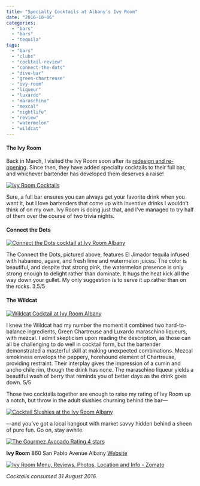 ```yaml
---
title: "Specialty Cocktails at Albany’s Ivy Room"
date: "2016-10-06"
categories: 
  - "bars"
  - "bars"
  - "tequila"
tags: 
  - "bars"
  - "clubs"
  - "cocktail-review"
  - "connect-the-dots"
  - "dive-bar"
  - "green-chartreuse"
  - "ivy-room"
  - "liqueur"
  - "luxardo"
  - "maraschino"
  - "mexcal"
  - "nightlife"
  - "review"
  - "watermelon"
  - "wildcat"
---
```


#### The Ivy Room

Back in March, I visited the Ivy Room soon after its [redesign and re-opening](http://thegourmez.com/2016/03/29/ivy-room-albany-review/). Since then, they have added specialty cocktails to their full bar, and whichever bartender has developed them deserves a raise!

[![Ivy Room Cocktails](http://s3.amazonaws.com/thegourmez-wpmedia/2016/10/Ivy-Room-Drinks-01-333x500.jpg)](http://s3.amazonaws.com/thegourmez-wpmedia/2016/10/Ivy-Room-Drinks-01.jpg)

Sure, a full bar ensures you can always get your favorite drink when you want it, but I love bartenders that come up with inventive drinks I wouldn’t think of on my own. Ivy Room is doing just that, and I’ve managed to try half of them over the course of two trivia nights.

#### Connect the Dots

[![Connect the Dots cocktail at Ivy Room Albany](http://s3.amazonaws.com/thegourmez-wpmedia/2016/10/Ivy-Room-Drinks-04-393x500.jpg)](http://s3.amazonaws.com/thegourmez-wpmedia/2016/10/Ivy-Room-Drinks-04.jpg)

The Connect the Dots, pictured above, features El Jimador tequila infused with habanero, agave, and fresh lime and watermelon juices. The color is beautiful, and despite that strong pink, the watermelon presence is only strong enough to delight rather than dominate. It hugs the heat kick all the way down your gullet. My only suggestion is to serve it up rather than on the rocks. 3.5/5

#### The Wildcat

[![Wildcat Cocktail at Ivy Room Albany](http://s3.amazonaws.com/thegourmez-wpmedia/2016/10/Ivy-Room-Drinks-03-333x500.jpg)](http://s3.amazonaws.com/thegourmez-wpmedia/2016/10/Ivy-Room-Drinks-03.jpg)

I knew the Wildcat had my number the moment it combined two hard-to-balance ingredients, Green Chartreuse and Luxardo maraschino liqueurs, with mezcal. I admit skepticism upon reading the description, as those can all be challenging to do well in cocktail form, but the bartender demonstrated a masterful skill at making unexpected combinations. Mezcal smokiness envelops the peppery, horehound element of Chartreuse, providing restraint. Their interplay gives the impression of a cumin and ancho chile rim, though the drink has none. The maraschino liqueur yields a beautiful wash of berry that reminds you of better days as the drink goes down. 5/5

Those two cocktails together are enough to raise my rating of Ivy Room up a notch, but throw in the adult slushies churning behind the bar—

[![Cocktail Slushies at the Ivy Room Albany](http://s3.amazonaws.com/thegourmez-wpmedia/2016/10/Ivy-Room-Drinks-02-402x500.jpg)](http://s3.amazonaws.com/thegourmez-wpmedia/2016/10/Ivy-Room-Drinks-02.jpg)

—and you’ve got a local hangout with market savvy hidden behind a sheen of pure fun. Go on, stay awhile.

[![The Gourmez Avocado Rating 4 stars](http://s3.amazonaws.com/thegourmez-wpmedia/2009/05/rating_avocado1.gif)](http://s3.amazonaws.com/thegourmez-wpmedia/2009/05/rating_avocado1.gif)

**Ivy Room** 860 San Pablo Avenue Albany [Website](http://ivyroom.com/)

[![Ivy Room Menu, Reviews, Photos, Location and Info - Zomato](https://www.zomato.com/logo/16861848/minilink)](https://www.zomato.com/albany-ca/ivy-room-albany "View Menu, Reviews, Photos & Information about Ivy Room, Albany and other Restaurants in Albany")

_Cocktails consumed 31 August 2016._
